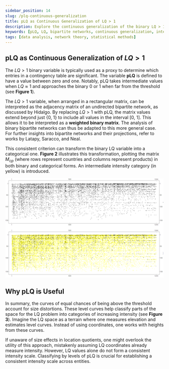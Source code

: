 ```yaml
---
sidebar_position: 14
slug: /plq-continuous-generalization
title: pLQ as Continuous Generalization of LQ > 1
description: Explore the continuous generalization of the binary LQ > 1 variable using pLQ, enhancing the analysis of bipartite networks.
keywords: [pLQ, LQ, bipartite networks, continuous generalization, intensity scale]
tags: [data analysis, network theory, statistical methods]
---
```


## pLQ as Continuous Generalization of $LQ > 1$

The $LQ > 1$ binary variable is typically used as a proxy to determine which entries in a contingency table are significant. The variable **pLQ** is defined to have a value between zero and one. Notably, pLQ takes intermediate values when $LQ \approx 1$ and approaches the binary 0 or 1 when far from the threshold (see **Figure 1**).

The $LQ > 1$ variable, when arranged in a rectangular matrix, can be interpreted as the adjacency matrix of an undirected bipartite network, as discussed by Hidalgo. By replacing $LQ > 1$ with pLQ, the matrix values extend beyond just {0, 1} to include all values in the interval [0, 1]. This allows it to be interpreted as a **weighted binary matrix**. The analysis of binary bipartite networks can thus be adapted to this more general case. For further insights into bipartite networks and their projections, refer to works by Latapy, Saracco, and Neal.

This consistent criterion can transform the binary LQ variable into a categorical one. **Figure 2** illustrates this transformation, plotting the matrix $M_{cp}$ (where rows represent countries and columns represent products) in both binary and categorical forms. An intermediate intensity category (in yellow) is introduced.

![Matrix plot illustrating the result of including an intermediate category from LQ country-product exports matrix $S_{cp}$ (year 2014).](./figures/binary_categ.png)

## Why pLQ is Useful

In summary, the curves of equal chances of being above the threshold account for size distortions. These level curves help classify parts of the space for the LQ problem into categories of increasing intensity (see **Figure 3**). Imagine the LQ space as a terrain where one measures elevation and estimates level curves. Instead of using coordinates, one works with heights from these curves. 

If unaware of size effects in location quotients, one might overlook the utility of this approach, mistakenly assuming LQ coordinates already measure intensity. However, LQ values alone do not form a consistent intensity scale. Classifying by levels of pLQ is crucial for establishing a consistent intensity scale across entities.